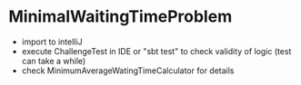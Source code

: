 # MinimalWaitingTimeProblem

* import to intelliJ
* execute ChallengeTest in IDE or "sbt test" to check validity of logic (test can take a while)
* check MinimumAverageWatingTimeCalculator for details